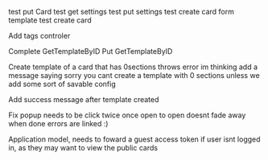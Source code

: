 test put Card
test get settings
test put settings
test create card form template
test create card

Add tags controler

Complete GetTemplateByID
Put GetTemplateByID

Create template of a card that has 0sections throws error
  im thinking add a message saying sorry you cant create a template with 0 sections unless we add some sort of savable config

Add success message after template created

Fix popup
  needs to be click twice once open to open
  doesnt fade away when done
  errors are linked :)

Application model, needs to foward a guest access token if user isnt logged in, as they may want to view the public cards